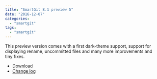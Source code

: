 ```yaml
---
title: "SmartGit 8.1 preview 5"
date: "2016-12-07"
categories: 
  - "smartgit"
tags: 
  - "smartgit"
---
```


This preview version comes with a first dark-theme support, support for displaying rename, uncommitted files and many more improvements and tiny fixes.

- [Download](http://www.syntevo.com/smartgit/early-access)
- [Change log](http://www.syntevo.com/smartgit/changelog-eap.txt)
